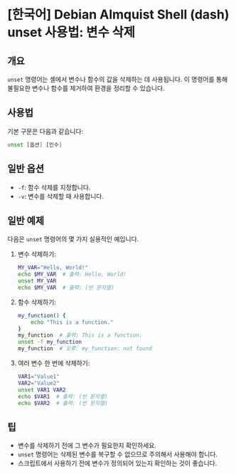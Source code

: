 # [한국어] Debian Almquist Shell (dash) unset 사용법: 변수 삭제

## 개요
`unset` 명령어는 셸에서 변수나 함수의 값을 삭제하는 데 사용됩니다. 이 명령어를 통해 불필요한 변수나 함수를 제거하여 환경을 정리할 수 있습니다.

## 사용법
기본 구문은 다음과 같습니다:

```sh
unset [옵션] [인수]
```

## 일반 옵션
- `-f`: 함수 삭제를 지정합니다.
- `-v`: 변수를 삭제할 때 사용합니다.

## 일반 예제
다음은 `unset` 명령어의 몇 가지 실용적인 예입니다.

1. 변수 삭제하기:
   ```sh
   MY_VAR="Hello, World!"
   echo $MY_VAR  # 출력: Hello, World!
   unset MY_VAR
   echo $MY_VAR  # 출력: (빈 문자열)
   ```

2. 함수 삭제하기:
   ```sh
   my_function() {
       echo "This is a function."
   }
   my_function  # 출력: This is a function.
   unset -f my_function
   my_function  # 오류: my_function: not found
   ```

3. 여러 변수 한 번에 삭제하기:
   ```sh
   VAR1="Value1"
   VAR2="Value2"
   unset VAR1 VAR2
   echo $VAR1  # 출력: (빈 문자열)
   echo $VAR2  # 출력: (빈 문자열)
   ```

## 팁
- 변수를 삭제하기 전에 그 변수가 필요한지 확인하세요.
- `unset` 명령어는 삭제된 변수를 복구할 수 없으므로 주의해서 사용해야 합니다.
- 스크립트에서 사용하기 전에 변수가 정의되어 있는지 확인하는 것이 좋습니다.